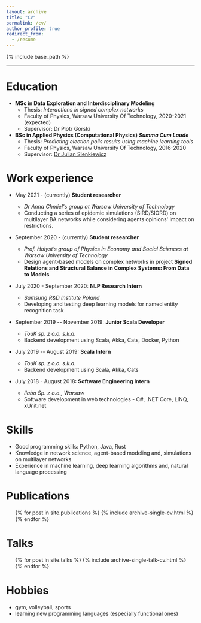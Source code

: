 ```yaml
---
layout: archive
title: "CV"
permalink: /cv/
author_profile: true
redirect_from:
  - /resume
---
```


{% include base_path %}

***

Education
======

* **MSc in Data Exploration and Interdisciplinary Modeling**
  * Thesis: _Interactions in signed complex networks_ 
  * Faculty of Physics, Warsaw University Of Technology, 2020-2021 (expected)
  * Supervisor: Dr Piotr Górski
* **BSc in Applied Physics (Computational Physics) _Summa Cum Laude_**
  * Thesis: _Predicting election polls results using machine learning tools_
  * Faculty of Physics, Warsaw University Of Technology, 2016-2020
  * Supervisor: [Dr Julian Sienkiewicz](http://jsienkiewicz.pl/)

Work experience
======

* May 2021 - (currently) **Student researcher**
  * _Dr Anna Chmiel's group at Warsaw University of Technology_ 
  * Conducting a series of epidemic simulations (SIRD/SIORD) on multilayer BA networks while considering agents opinions' impact on restrictions.
* September 2020 - (currently) **Student researcher**
  * _Prof. Holyst’s group of Physics in Economy and Social Sciences at Warsaw University of Technology_ 
  * Design agent-based models on complex networks in project **Signed Relations and Structural Balance in Complex Systems: From Data to Models**

* July 2020 - September 2020: **NLP Research Intern**
  * _Samsung R&D Institute Poland_
  * Developing and testing deep learning models for named entity recognition task

* September 2019 -- November 2019: **Junior Scala Developer**
  * _TouK sp. z o.o. s.k.a._
  * Backend development using Scala, Akka, Cats, Docker, Python
  
* July 2019 -- August 2019: **Scala Intern**
  * _TouK sp. z o.o. s.k.a._
  * Backend development using Scala, Akka, Cats

* July 2018 - August 2018: **Software Engineering Intern**
  * _Ilabo Sp. z o.o., Warsaw_
  * Software development in web technologies - C#, .NET Core, LINQ, xUnit.net
  
Skills
======

* Good programming skills: Python, Java, Rust
* Knowledge in network science, agent-based modeling and, simulations on multilayer networks
* Experience in machine learning, deep learning algorithms and, natural language processing

Publications
======
  <ul>{% for post in site.publications %}
    {% include archive-single-cv.html %}
  {% endfor %}</ul>
  
Talks
======
  <ul>{% for post in site.talks %}
    {% include archive-single-talk-cv.html %}
  {% endfor %}</ul>

Hobbies
====

* gym, volleyball, sports
* learning new programming languages (especially functional ones)
